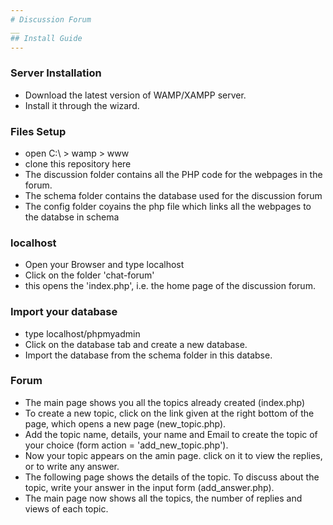 ```yaml
---
# Discussion Forum
__
## Install Guide
---
```

 ### Server Installation
- Download the latest version of WAMP/XAMPP server.
- Install it through the wizard.

 ### Files Setup
-  open C:\ > wamp > www
-  clone this repository here
-  The discussion folder contains all the PHP code for the webpages in the forum.
-  The schema folder contains the database used for the discussion forum
-  The config folder coyains the php file which links all the webpages to the databse in schema

 ### localhost
-  Open your Browser and type localhost
-  Click on the folder 'chat-forum'
-  this opens the 'index.php', i.e. the home page of the discussion forum.

 ### Import your database
-  type localhost/phpmyadmin
-  Click on the database tab and create a new database.
-  Import the database from the schema folder in this databse.

 ### Forum
-  The main page shows you all the topics already created (index.php)
-  To create a new topic, click on the link given at the right bottom of the page, which opens a new page (new_topic.php).
-  Add the topic name, details, your name and Email to create the topic of your choice (form action = 'add_new_topic.php').
-  Now your topic appears on the amin page. click on it to view the replies, or to write any answer.
-  The following page shows the details of the topic. To discuss about the topic, write your answer in the input form (add_answer.php).
-  The main page now shows all the topics, the number of replies and views of each topic.